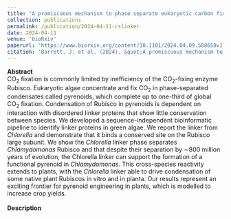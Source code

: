 ```yaml
---
title: "A promiscuous mechanism to phase separate eukaryotic carbon fixation in the green lineage"
collection: publications
permalink: /publication/2024-04-11-cslinker
date: 2024-04-11
venue: 'bioRxiv'
paperurl: 'https://www.biorxiv.org/content/10.1101/2024.04.09.588658v1'
citation: 'Barrett, J. et al. (2024). &quot;A promiscuous mechanism to phase separate eukaryotic carbon fixation in the green lineage.&quot; <i>bioRxiv.</i> (2024)'
---
```


**Abstract**<br>
CO<sub>2</sub> fixation is commonly limited by inefficiency of the CO<sub>2</sub>-fixing enzyme Rubisco. Eukaryotic algae concentrate and fix CO<sub>2</sub> in phase-separated condensates called pyrenoids, which complete up to one-third of global CO<sub>2</sub> fixation. Condensation of Rubisco in pyrenoids is dependent on interaction with disordered linker proteins that show little conservation between species. We developed a sequence-independent bioinformatic pipeline to identify linker proteins in green algae. We report the linker from <i>Chlorella</i> and demonstrate that it binds a conserved site on the Rubisco large subunit. We show the <i>Chlorella</i> linker phase separates <i>Chlamydomonas</i> Rubisco and that despite their separation by ∼800 million years of evolution, the Chlorella linker can support the formation of a functional pyrenoid in <i>Chlamydomonas</i>. This cross-species reactivity extends to plants, with the <i>Chlorella</i> linker able to drive condensation of some native plant Rubiscos in vitro and in planta. Our results represent an exciting frontier for pyrenoid engineering in plants, which is modelled to increase crop yields.<br><br>
**Description**